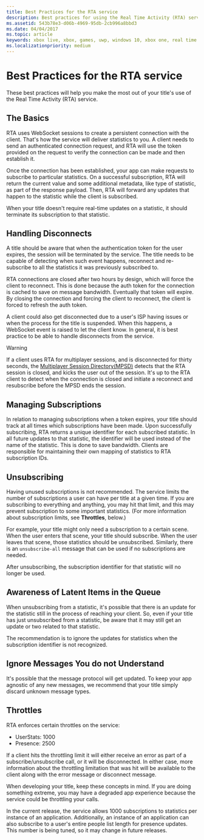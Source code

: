 ```yaml
---
title: Best Practices for the RTA service
description: Best practices for using the Real Time Activity (RTA) service.
ms.assetid: 543b78e3-d06b-4969-95db-2cb996a8bbd3
ms.date: 04/04/2017
ms.topic: article
keywords: xbox live, xbox, games, uwp, windows 10, xbox one, real time activity
ms.localizationpriority: medium
---
```


# Best Practices for the RTA service

These best practices will help you make the most out of your title's use of the Real Time Activity (RTA) service.


## The Basics

RTA uses WebSocket sessions to create a persistent connection with the client.
That's how the service will deliver statistics to you.
A client needs to send an authenticated connection request, and RTA will use the token provided on the request to verify the connection can be made and then establish it.

Once the connection has been established, your app can make requests to subscribe to particular statistics.
On a successful subscription, RTA will return the current value and some additional metadata, like type of statistic, as part of the response payload.
Then, RTA will forward any updates that happen to the statistic while the client is subscribed.

When your title doesn't require real-time updates on a statistic, it should terminate its subscription to that statistic.


## Handling Disconnects

A title should be aware that when the authentication token for the user expires, the session will be terminated by the service.
The title needs to be capable of detecting when such event happens, reconnect and re-subscribe to all the statistics it was previously subscribed to.

RTA connections are closed after two hours by design, which will force the client to reconnect.
This is done because the auth token for the connection is cached to save on message bandwidth.
Eventually that token will expire.
By closing the connection and forcing the client to reconnect, the client is forced to refresh the auth token.

A client could also get disconnected due to a user's ISP having issues or when the process for the title is suspended.
When this happens, a WebSocket event is raised to let the client know.
In general, it is best practice to be able to handle disconnects from the service.

> [!WARNING]
> If a client uses RTA for multiplayer sessions, and is disconnected for thirty seconds, the [Multiplayer Session Directory(MPSD)](../multiplayer/multiplayer-appendix/multiplayer-session-directory.md) detects that the RTA session is closed, and kicks the user out of the session. It's up to the RTA client to detect when the connection is closed and initiate a reconnect and resubscribe before the MPSD ends the session.


## Managing Subscriptions

In relation to managing subscriptions when a token expires, your title should track at all times which subscriptions have been made.
Upon successfully subscribing, RTA returns a unique identifier for each subscribed statistic.
In all future updates to that statistic, the identifier will be used instead of the name of the statistic.
This is done to save bandwidth.
Clients are responsible for maintaining their own mapping of statistics to RTA subscription IDs.


## Unsubscribing

Having unused subscriptions is not recommended.
The service limits the number of subscriptions a user can have per title at a given time.
If you are subscribing to everything and anything, you may hit that limit, and this may prevent subscription to some important statistics.
(For more information about subscription limits, see **Throttles**, below.)

For example, your title might only need a subscription to a certain scene.
When the user enters that scene, your title should subscribe.
When the user leaves that scene, those statistics should be unsubscribed.
Similarly, there is an `unsubscribe-all` message that can be used if no subscriptions are needed.

After unsubscribing, the subscription identifier for that statistic will no longer be used.


## Awareness of Latent Items in the Queue

When unsubscribing from a statistic, it's possible that there is an update for the statistic still in the process of reaching your client.
So, even if your title has just unsubscribed from a statistic, be aware that it may still get an update or two related to that statistic.

The recommendation is to ignore the updates for statistics when the subscription identifier is not recognized.


## Ignore Messages You do not Understand

It's possible that the message protocol will get updated.
To keep your app agnostic of any new messages, we recommend that your title simply discard unknown message types.


## Throttles

RTA enforces certain throttles on the service:

-   UserStats: 1000
-   Presence: 2500

If a client hits the throttling limit it will either receive an error as part of a subscribe/unsubscribe call, or it will be disconnected.
In either case, more information about the throttling limitation that was hit will be available to the client along with the error message or disconnect message.

When developing your title, keep these concepts in mind.
If you are doing something extreme, you may have a degraded app experience because the service could be throttling your calls.

In the current release, the service allows 1000 subscriptions to statistics per instance of an application.
Additionally, an instance of an application can also subscribe to a user's entire people list length for presence updates.
This number is being tuned, so it may change in future releases.
